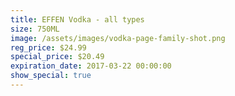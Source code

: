 ```yaml
---
title: EFFEN Vodka - all types
size: 750ML
image: /assets/images/vodka-page-family-shot.png
reg_price: $24.99
special_price: $20.49
expiration_date: 2017-03-22 00:00:00
show_special: true
---
```



